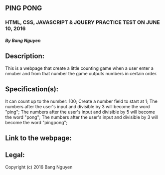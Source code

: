## PING PONG

### HTML, CSS, JAVASCRIPT & JQUERY PRACTICE TEST ON JUNE 10, 2016

##### By Bang Nguyen

## Description:
This is a webpage that create a little counting game when a user enter a nmuber and from that number the game outputs numbers in certain order.

## Specification(s):
It can count up to the number: 100;
Create a number field to start at 1;
The numbers after the user's input and divisible by 3 will become the word "ping";
The numbers after the user's input and divisible by 5 will become the word "pong";
The numbers after the user's input and divisible by 3 will become the word "pingpong";


## Link to the webpage:


## Legal:
Copyright (c) 2016 Bang Nguyen
